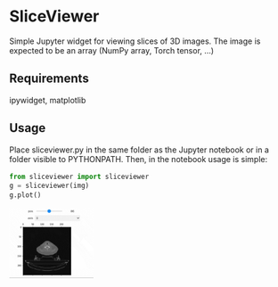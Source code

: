 # SliceViewer
Simple Jupyter widget for viewing slices of 3D images. 
The image is expected to be an array (NumPy array, Torch tensor, ...)
## Requirements
ipywidget, matplotlib
## Usage
Place sliceviewer.py in the same folder as the Jupyter notebook or in a folder visible to PYTHONPATH. Then, in the notebook usage is simple:
```python
from sliceviewer import sliceviewer
g = sliceviewer(img)
g.plot()
```
<img src="https://github.com/lenbrocki/SliceViewer/blob/main/sample_new.gif" width="30%" height="30%"/>
